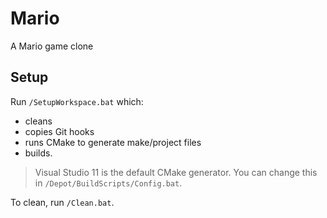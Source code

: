 Mario
=====
A Mario game clone

Setup
------------
Run `/SetupWorkspace.bat` which:
* cleans
* copies Git hooks
* runs CMake to generate make/project files
* builds.

> Visual Studio 11 is the default CMake generator.  You can change this in `/Depot/BuildScripts/Config.bat`.

To clean, run `/Clean.bat`.